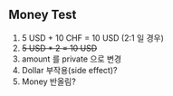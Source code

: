 Money Test
---
1. 5 USD + 10 CHF = 10 USD (2:1 일 경우)
2. ~~5 USD * 2 = 10 USD~~
3. amount 를 private 으로 변경
4. Dollar 부작용(side effect)?
5. Money 반올림?
